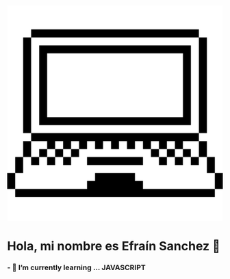 ![laptop](https://raw.githubusercontent.com/efrasancheza/efrasancheza/main/laptop-1.png)
# Hola, mi nombre es Efraín Sanchez 👋
### - 🌱 I’m currently learning ... JAVASCRIPT







<!--
**efrasancheza/efrasancheza** is a ✨ _special_ ✨ repository because its `README.md` (this file) appears on your GitHub profile.

Here are some ideas to get you started:

- 🔭 I’m currently working on ...
- 🌱 I’m currently learning ...
- 👯 I’m looking to collaborate on ...
- 🤔 I’m looking for help with ...
- 💬 Ask me about ...
- 📫 How to reach me: ...
- 😄 Pronouns: ...
- ⚡ Fun fact: ...
-->
